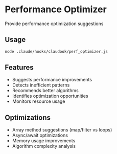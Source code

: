# Performance Optimizer

Provide performance optimization suggestions

## Usage
```bash
node .claude/hooks/claudook/perf_optimizer.js
```

## Features
- Suggests performance improvements
- Detects inefficient patterns
- Recommends better algorithms
- Identifies optimization opportunities
- Monitors resource usage

## Optimizations
- Array method suggestions (map/filter vs loops)
- Async/await optimizations
- Memory usage improvements
- Algorithm complexity analysis
